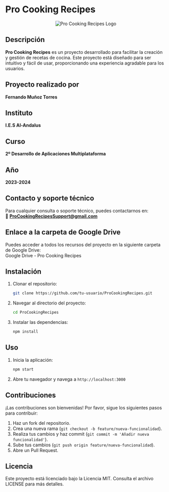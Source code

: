 # Pro Cooking Recipes
<div align="center">
    <img src="https://github.com/user-attachments/assets/51003ca3-ad32-4460-b5d5-bbd15b8e1516" alt="Pro Cooking Recipes Logo" />
</div>

## Descripción
**Pro Cooking Recipes** es un proyecto desarrollado para facilitar la creación y gestión de recetas de cocina. Este proyecto está diseñado para ser intuitivo y fácil de usar, proporcionando una experiencia agradable para los usuarios.

## Proyecto realizado por
**Fernando Muñoz Torres**

## Instituto
**I.E.S Al-Andalus**

## Curso
**2º Desarrollo de Aplicaciones Multiplataforma**

## Año
**2023-2024**

## Contacto y soporte técnico
Para cualquier consulta o soporte técnico, puedes contactarnos en:  
📧 **ProCookingRecipesSupport@gmail.com**

## Enlace a la carpeta de Google Drive
Puedes acceder a todos los recursos del proyecto en la siguiente carpeta de Google Drive:  
Google Drive - Pro Cooking Recipes

## Instalación
1. Clonar el repositorio:
    ```bash
    git clone https://github.com/tu-usuario/ProCookingRecipes.git
    ```
2. Navegar al directorio del proyecto:
    ```bash
    cd ProCookingRecipes
    ```
3. Instalar las dependencias:
    ```bash
    npm install
    ```

## Uso
1. Inicia la aplicación:
    ```bash
    npm start
    ```
2. Abre tu navegador y navega a `http://localhost:3000`

## Contribuciones
¡Las contribuciones son bienvenidas! Por favor, sigue los siguientes pasos para contribuir:
1. Haz un fork del repositorio.
2. Crea una nueva rama (`git checkout -b feature/nueva-funcionalidad`).
3. Realiza tus cambios y haz commit (`git commit -m 'Añadir nueva funcionalidad'`).
4. Sube tus cambios (`git push origin feature/nueva-funcionalidad`).
5. Abre un Pull Request.

## Licencia
Este proyecto está licenciado bajo la Licencia MIT. Consulta el archivo LICENSE para más detalles.
